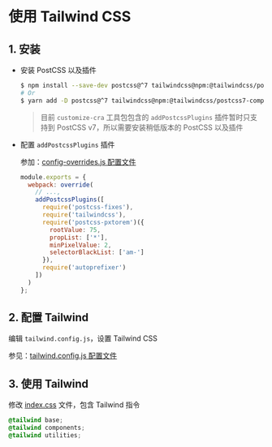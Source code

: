 # 使用 Tailwind CSS

## 1. 安装

- 安装 PostCSS 以及插件

    ```bash
    $ npm install --save-dev postcss@^7 tailwindcss@npm:@tailwindcss/postcss7-compat autoprefixer@^9 postcss-fixes postcss-pxtorem@^5
    # Or
    $ yarn add -D postcss@^7 tailwindcss@npm:@tailwindcss/postcss7-compat autoprefixer@^9 postcss-fixes postcss-pxtorem@^5
    ```

    > 目前 `customize-cra` 工具包包含的 `addPostcssPlugins` 插件暂时只支持到 PostCSS v7，所以需要安装稍低版本的 PostCSS 以及插件

- 配置 `addPostcssPlugins` 插件

  参加：[config-overrides.js 配置文件](../config-overrides.js)

    ```javascript
    module.exports = {
      webpack: override(
        // ...,
        addPostcssPlugins([
          require('postcss-fixes'),
          require('tailwindcss'),
          require('postcss-pxtorem')({
            rootValue: 75,
            propList: ['*'],
            minPixelValue: 2,
            selectorBlackList: ['am-']
          }),
          require('autoprefixer')
        ])
      )
    };
    ```

## 2. 配置 Tailwind

编辑 `tailwind.config.js`，设置 Tailwind CSS

参见：[tailwind.config.js 配置文件](../tailwind.config.js)

## 3. 使用 Tailwind

修改 [index.css](../src/index.css) 文件，包含 Tailwind 指令

```css
@tailwind base;
@tailwind components;
@tailwind utilities;
```
